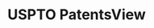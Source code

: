 ---
layout: default
bigquery: https://console.cloud.google.com/bigquery?p=patents-public-data&d=patentsview&page=dataset
citation: Attribution should be given to PatentsView for use, distribution, or derivative
  works.
code: https://github.com/CSSIP-AIR/PatentsView-Code-Snippets/
contributors: USPTO
cost: None
description: 'PatentsView includes US patent data including raw data (summaries, applications,
  pregrant applications), disambugations of inventors and assignees, and inventor
  gender estimates.  Also foreign priority data, # of figures and sheets, and government
  interest statements.'
documentation: https://patentsview.org/query/builder-faqs
last_edit: 04/13/2022, 08:32:33
location: https://patentsview.org/
maintained_by: USPTO
record_creation_timestamp: 12/2/2020 17:20:46
schema_fields:
- text
- lname
- group_id
- patent_id
- rel_id
- gi_statement
- level_two
- designation
- disamb_assignee_id_20190820
- term_grant
- term_extension
- disamb_inventor_id_20190312
- ipc_version_indicator
- category
- status
- num_sheets
- organization
- exemplary
- disamb_inventor_id_20191231
- disamb_assignee_id_20181127
- f102_date
- subcategory_id
- section_id
- fname
- subgroup_id
- latlong
- disamb_inventor_id_20200929
- disamb_assignee_id_20200331
- disamb_inventor_id_20201229
- disamb_inventor_id_20190820
- name_first
- f371_date
- ipc_class
- lapse_of_patent
- subclass
- category_id
- disamb_inventor_id_20171003
- county
- disamb_assignee_id_20191008
- group
- disamb_inventor_id_20180528
- disamb_inventor_id_20171226
- disamb_inventor_id_20191008
- name_last
- kind
- inventor_id
- classification_value
- longitude
- sequence
- field_title
- name
- withdrawn
- relkind
- state_fips
- sector_title
- disamb_inventor_id_20200630
- uuid
- level_one
- term_disclaimer
- _102_date
- location_id
- attribution_status
- role
- disclaimer_date
- subsection_id
- country_transformed
- citation_id
- num_claims
- doc_type
- disamb_inventor_id_20170808
- variety
- contract_award_number
- deceased
- _371_date
- male_flag
- rawlocation_id
- classification_level
- num_figures
- publication_number
- id
- application_id
- disamb_inventor_id_20181127
- county_fips
- applicant_type
- assignee_id
- doctype
- subgroup
- number
- symbol_position
- field_id
- classification_data_source
- latitude
- latin_name
- state
- subclass_id
- section
- male
- organization_id
- disamb_assignee_id_20200929
- abstract
- country
- date
- num
- main_group
- classification_status
- dependent
- city
- rawinventor_id
- disamb_assignee_id_20200630
- disamb_assignee_id_20191231
- filename
- reldocno
- disamb_inventor_id_20200331
- length
- level_three
- lawyer_id
- rule_47
- rawassignee_id
- series_code
- disamb_assignee_id_20190312
- mainclass_id
- title
- type
- disamb_inventor_id_20170307
- action_date
shortname: patentsview
tags:
- disambiguation
- United States
- gender
terms_of_use: Creative Commons Attribution 4.0 International License.
timeframe: 1963-1999
title: USPTO PatentsView
uuid: cf1780b1-e265-4e49-8d1d-83b9cfe0fd9a
---